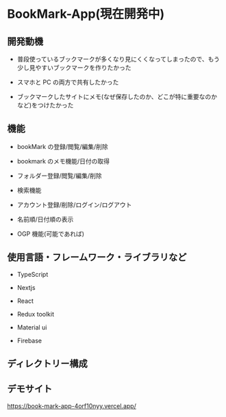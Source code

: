 # BookMark-App(現在開発中)

## 開発動機

- 普段使っているブックマークが多くなり見にくくなってしまったので、もう少し見やすいブックマークを作りたかった

- スマホと PC の両方で共有したかった

- ブックマークしたサイトにメモ(なぜ保存したのか、どこが特に重要なのかなど)をつけたかった

## 機能

- bookMark の登録/閲覧/編集/削除

- bookmark のメモ機能/日付の取得

- フォルダー登録/閲覧/編集/削除

- 検索機能

- アカウント登録/削除/ログイン/ログアウト

- 名前順/日付順の表示

- OGP 機能(可能であれば)

## 使用言語・フレームワーク・ライブラリなど

- TypeScript

- Nextjs

- React

- Redux toolkit

- Material ui

- Firebase

## ディレクトリー構成

## デモサイト

https://book-mark-app-4orf10nyy.vercel.app/

